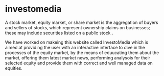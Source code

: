# investomedia
 A stock market, equity market, or share market is the aggregation of buyers and sellers of stocks, which represent ownership claims on businesses; these may include securities listed on a public stock .

 We have worked on makeing this website called InvestoMedia which is aimed at providing the user with an interactive interface to dive in the processes of the equity market,  by the means of eduucating them about the market, offering them latest market news, performing analysois for their selected equity and provide them with correct and well managed data on equities.
